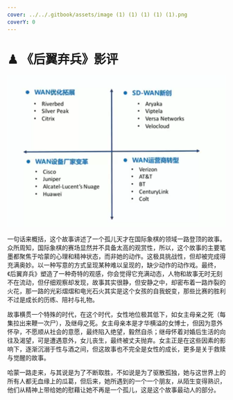 ```yaml
---
cover: ../../.gitbook/assets/image (1) (1) (1) (1) (1).png
coverY: 0
---
```


# ♟ 《后翼弃兵》影评

![](<../../.gitbook/assets/image (1) (1) (1) (1) (1).png>)

一句话来概括，这个故事讲述了一个孤儿天才在国际象棋的领域一路登顶的故事。众所周知，国际象棋的赛场显然并不具备太高的观赏性，所以，这个故事的主要笔墨都聚焦于哈蒙的心理和精神状态，而非她的动作。这极具挑战性，但却被完成得充满奥妙。以一种写意的方式呈现某种难以呈现的，缺少动作的动作戏。最终，《后翼弃兵》塑造了一种奇特的观感，你会觉得它充满动态，人物和故事无时无刻不在流动，但仔细观察却发现，故事其实很静，但安静之中，却密布着一路炸裂的火花，那一路的光彩熠熠和电光石火其实是这个女孩的自我蜕变，那些比赛的胜利不过是成长的历练、陪衬与礼物。

故事横贯一个特殊的时代，在这个时代，女性地位极其低下，如女主母亲之死（每集拉出来鞭一次尸），及继母之死。女主母亲本是才华横溢的女博士，但因为意外怀孕，不愿顺从社会的意愿，最终陷入绝望，毅然自杀；继母怀着对婚后生活的向往及渴望，可是遭遇意外，女儿丧生，最终被丈夫抛弃。女主正是在这些因素的影响下，逐渐沉溺于性与酒之间，但这故事也不完全是女性的成长，更多是关于救赎与觉醒的故事。

哈蒙一路走来，与其说是为了不断取胜，不如说是为了驱散孤独，她与这世界上的所有人都无血缘上的瓜葛，但后来，她所遇到的一个一个朋友，从陌生变得熟识，他们从精神上带给她的慰藉让她不再是一个孤儿，这是这个故事最动人的部分。
